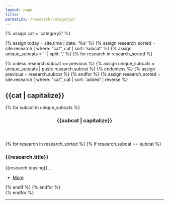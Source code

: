 ```yaml
---
layout: page
title:
permalink: /research/category2/
---
```


{% assign cat = 'category2' %}

<!-- Section -->

{% assign today = site.time | date: '%s' %}
{% assign research_sorted = site.research | where: "cat", cat | sort: 'subcat' %}
{% assign unique_subcats = '' | split: ',' %}
{% for research in research_sorted %}
  <!-- If not equal to previous then it must be unique as sorted -->
  {% unless research.subcat == previous %}
    {% assign unique_subcats = unique_subcats | push: research.subcat %}
  {% endunless %}
  {% assign previous = research.subcat %}
{% endfor %}
{% assign research_sorted = site.research | where: "cat", cat | sort: 'added' | reverse  %}

<h2>{{cat | capitalize}}</h2>

{% for subcat in unique_subcats %}
<header class="major">
<h3>{{subcat | capitalize}}</h3>
</header>
<div class="posts">
{% for research in research_sorted %}
  {% if research.subcat == subcat %}
    <article>
        <a href="{{site.url}}{{site.baseurl}}/{{research.url}}" class="image"><img src="{{site.url}}{{site.baseurl}}/images/research/{{research.icon}}" alt="" /></a>
        <h3>{{research.title}}</h3>
        <p>{{research.teasing}}...</p>
        <ul class="actions">
            <li><a href="{{site.url}}{{site.baseurl}}/{{research.url}}" class="button medium">More</a></li>
        </ul>
    </article>
  {% endif %}
{% endfor %}
</div>
{% endfor %}

<hr>

